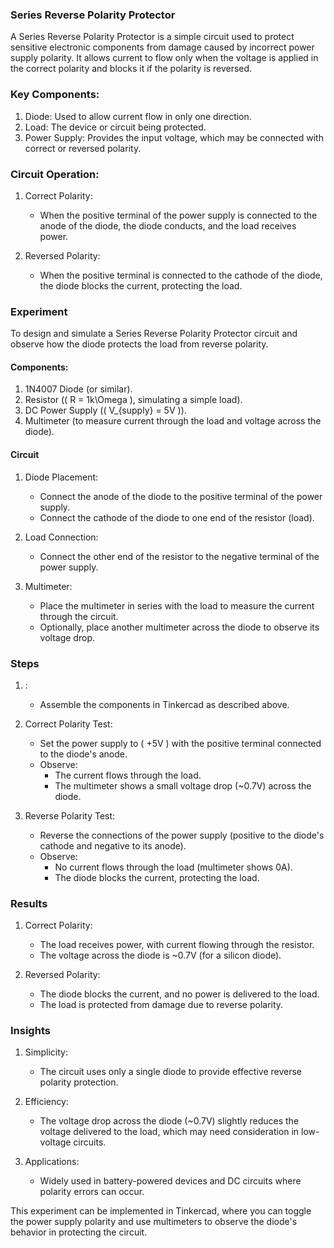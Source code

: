### Series Reverse Polarity Protector

A Series Reverse Polarity Protector is a simple circuit used to protect sensitive electronic components from damage caused by incorrect power supply polarity. It allows current to flow only when the voltage is applied in the correct polarity and blocks it if the polarity is reversed.

### Key Components:
1. Diode: Used to allow current flow in only one direction.
2. Load: The device or circuit being protected.
3. Power Supply: Provides the input voltage, which may be connected with correct or reversed polarity.

### Circuit Operation:
1. Correct Polarity:
   - When the positive terminal of the power supply is connected to the anode of the diode, the diode conducts, and the load receives power.

2. Reversed Polarity:
   - When the positive terminal is connected to the cathode of the diode, the diode blocks the current, protecting the load.

### Experiment

To design and simulate a Series Reverse Polarity Protector circuit and observe how the diode protects the load from reverse polarity.

#### Components:
1. 1N4007 Diode (or similar).
2. Resistor (\( R = 1k\Omega \), simulating a simple load).
3. DC Power Supply (\( V_{supply} = 5V \)).
4. Multimeter (to measure current through the load and voltage across the diode).

#### Circuit
1. Diode Placement:
   - Connect the anode of the diode to the positive terminal of the power supply.
   - Connect the cathode of the diode to one end of the resistor (load).

2. Load Connection:
   - Connect the other end of the resistor to the negative terminal of the power supply.

3. Multimeter:
   - Place the multimeter in series with the load to measure the current through the circuit.
   - Optionally, place another multimeter across the diode to observe its voltage drop.

### Steps

1. :
   - Assemble the components in Tinkercad as described above.

2. Correct Polarity Test:
   - Set the power supply to \( +5V \) with the positive terminal connected to the diode's anode.
   - Observe:
     - The current flows through the load.
     - The multimeter shows a small voltage drop (~0.7V) across the diode.

3. Reverse Polarity Test:
   - Reverse the connections of the power supply (positive to the diode's cathode and negative to its anode).
   - Observe:
     - No current flows through the load (multimeter shows 0A).
     - The diode blocks the current, protecting the load.

### Results

1. Correct Polarity:
   - The load receives power, with current flowing through the resistor.
   - The voltage across the diode is ~0.7V (for a silicon diode).

2. Reversed Polarity:
   - The diode blocks the current, and no power is delivered to the load.
   - The load is protected from damage due to reverse polarity.

### Insights

1. Simplicity:
   - The circuit uses only a single diode to provide effective reverse polarity protection.

2. Efficiency:
   - The voltage drop across the diode (~0.7V) slightly reduces the voltage delivered to the load, which may need consideration in low-voltage circuits.

3. Applications:
   - Widely used in battery-powered devices and DC circuits where polarity errors can occur.

This experiment can be implemented in Tinkercad, where you can toggle the power supply polarity and use multimeters to observe the diode's behavior in protecting the circuit.
